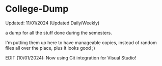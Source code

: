 # College-Dump
Updated: 11/01/2024 (Updated Daily/Weekly)

a dump for all the stuff done during the semesters. 

I'm putting them up here to have manageable copies, instead of random files all over the place, plus it looks good ;)

EDIT (10/01/2024): Now using Git integration for Visual Studio!
